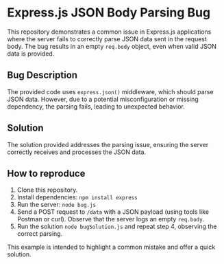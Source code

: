 # Express.js JSON Body Parsing Bug

This repository demonstrates a common issue in Express.js applications where the server fails to correctly parse JSON data sent in the request body.  The bug results in an empty `req.body` object, even when valid JSON data is provided.

## Bug Description

The provided code uses `express.json()` middleware, which should parse JSON data.  However, due to a potential misconfiguration or missing dependency, the parsing fails, leading to unexpected behavior.

## Solution

The solution provided addresses the parsing issue, ensuring the server correctly receives and processes the JSON data.

## How to reproduce

1. Clone this repository.
2. Install dependencies: `npm install express`
3. Run the server: `node bug.js`
4. Send a POST request to `/data` with a JSON payload (using tools like Postman or curl).  Observe that the server logs an empty `req.body`.
5. Run the solution `node bugSolution.js` and repeat step 4, observing the correct parsing.

This example is intended to highlight a common mistake and offer a quick solution.